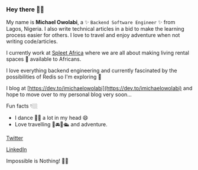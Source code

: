 ### Hey there 👋🏽



My name is **Michael Owolabi**, a ✨ `Backend Software Engineer` ✨ from Lagos, Nigeria. I also write technical articles in a bid to make the learning process easier for others. I love to travel and enjoy adventure when not writing code/articles.

I currently work at [Spleet Africa](https://spleet.africa/) where we are all about making living rental spaces 🏡 available to Africans.

I love everything backend engineering and currently fascinated by the possibilities of Redis so I'm exploring 🌱

I blog at [https://dev.to/imichaelowolabi](https://dev.to/imichaelowolabi) and hope to move over to my personal blog very soon...


Fun facts 👇🏼
- I dance 🕺🏽 a lot in my head 😄
- Love travelling 🚀🚘🚆🛳 and adventure.

[Twitter](https://twitter.com/iMichaelOwolabi)

[LinkedIn](https://www.linkedin.com/in/imichaelowolabi/)

Impossible is Nothing! ✌🏼
